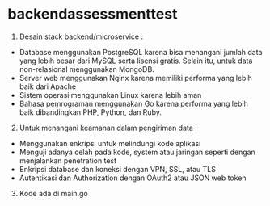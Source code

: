 # backendassessmenttest

1.	Desain stack backend/microservice :
-	Database menggunakan PostgreSQL karena bisa menangani jumlah data yang lebih besar dari MySQL serta lisensi gratis. Selain itu, untuk data non-relasional menggunakan MongoDB.
-	Server web menggunakan Nginx karena memiliki performa yang lebih baik dari Apache
-	Sistem operasi menggunakan Linux karena lebih aman
-	Bahasa pemrograman menggunakan Go karena performa yang lebih baik dibandingkan PHP, Python, dan Ruby.

2.	Untuk menangani keamanan dalam pengiriman data :
- Menggunakan enkripsi untuk melindungi kode aplikasi
- Menguji adanya celah pada kode, system atau jaringan seperti dengan menjalankan penetration test
- Enkripsi database dan koneksi dengan VPN, SSL, atau TLS
- Autentikasi dan Authorization dengan OAuth2 atau JSON web token

3. Kode ada di main.go
